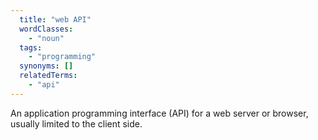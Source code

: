 ```yaml
---
  title: "web API"
  wordClasses:
    - "noun"
  tags:
    - "programming"
  synonyms: []
  relatedTerms:
    - "api"
---
```

An application programming interface (API) for a web server or browser, usually limited to the client side.
